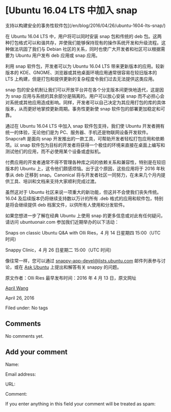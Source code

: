 





#  [Ubuntu 16.04 LTS 中加入 snap
支持以构建安全的事务性软件包](/en/blog/2016/04/26/ubuntu-1604-lts-snap/)

在 Ubuntu 16.04 LTS 中，用户将可以同时安装 snap 包和传统的 deb
包。这两种打包格式可以和谐共存，并使我们能够保持现有的操作系统开发和升级流程。这种做法巩固了我们与 Debian
社区的关系，同时也使广大开发者和社区可以根据需要为 Ubuntu 用户发布 deb 应用或 snap 应用。

利用 snap 软件包，开发者可以为 Ubuntu 16.04 LTS 带来更新版本的应用。较新版本的
KDE、GNOME、浏览器或其他桌面环境应用通常很容易在较旧版本的 LTS 上构建，但是打包和提供更新的复杂程度令我们过去无法提供这类应用。

snap 包的安全机制让我们可以开放平台并在各个分支版本间更快地迭代，这是因为 snap 应用与系统的其余部分是隔离的。用户可以放心安装 snap
而不必担心会对系统或其他应用造成影响。同样，开发者可以自己决定为其应用打包的库的具体版本，从而更好地掌控更新周期。事务性更新使 snap
软件包的部署更加稳定和可靠。

通过在 Ubuntu 16.04 LTS 中加入 snap 软件包支持，我们使 Ubuntu 开发者拥有统一的体验，无论他们是为
PC、服务器、手机还是物联网设备开发软件。Snapcraft 是面向 snap 开发推出的一款工具，可帮助开发者轻松打包应用和依赖项。以 snap
软件包为目标的开发者将获得一个极佳的环境来直接在桌面上编写和测试他们的应用，而不必使用某个设备或虚拟机。

付费应用的开发者通常不得不管理各种库之间的依赖关系和兼容性，特别是在较旧版本的 Ubuntu 上，这令他们颇感烦恼。出于这个原因，这些应用将于 2016
年秋季从 deb 迁移到 snap。Canonical 将与开发者社区一同努力，在未来几个月内提供工具、培训和文档来支持大家顺利完成过渡。

虽然这对于 Ubuntu 社区来说一项重大的新功能，但这并不会使我们丧失传统。16.04 及后续版本仍将继续支持数以万计的所有 .deb
格式的应用和软件包，特别是将会继续提供 deb 档案文件，以供所有人使用和分发软件。

如果您想进一步了解在经典 Ubuntu 上使用 snap 的更多信息或对此有任何疑问，请访问 ubuntuonair.com 参加我们近期举办的以下活动：

Snaps on classic Ubuntu Q&A with Olli Ries，4 月 14 日星期四 15:00（UTC 时间）

Snappy Clinic，4 月 26 日星期二 15:00（UTC 时间）

像往常一样，您可以通过 snappy-app-devel@lists.ubuntu.com 邮件列表参与讨论，或在 [Ask
Ubuntu](http://askubuntu.com/) 上提出和解答有关 snappy 的问题。

原文作者：Olli Ries 最早发布时间：2016 年 4 月 13 日，原文网址

[April Wang](/en/blog/authors/aprilswang/)

April 26, 2016

Filed under: No tags





## Comments

No comments yet.

## Add your comment

Name:

Email address:

URL:

Comment:

If you enter anything in this field your comment will be treated as spam:





